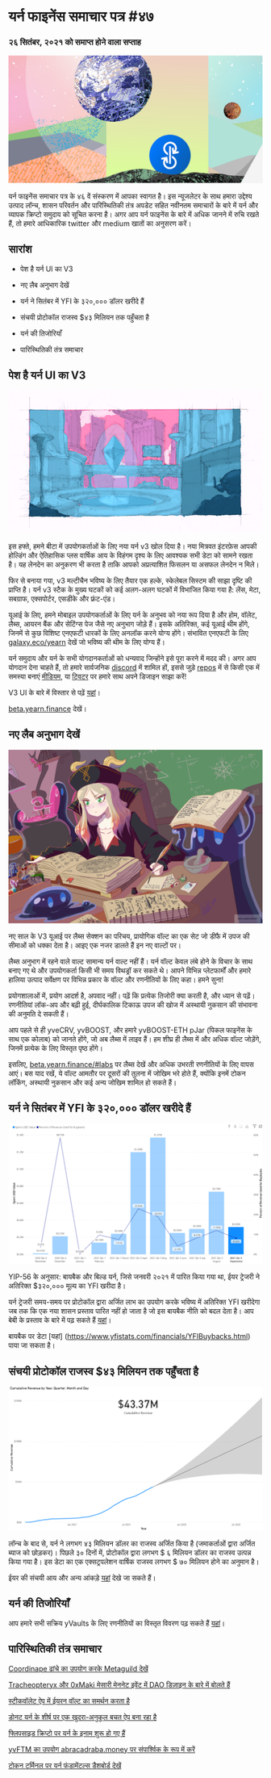 # यर्न फाइनेंस समाचार पत्र #४७

### २६  सितंबर, २०२१  को समाप्त होने वाला सप्ताह

![](image1.png)

यर्न फाइनेंस समाचार पत्र के ४६ वें संस्करण में आपका स्वागत है। इस न्यूजलेटर के साथ हमारा उद्देश्य उत्पाद लॉन्च, शासन परिवर्तन और पारिस्थितिकी तंत्र अपडेट सहित नवीनतम समाचारों के बारे में यर्न और व्यापक क्रिप्टो समुदाय को सूचित करना है। अगर आप यर्न फाइनेंस के बारे में अधिक जानने में रुचि रखते हैं, तो हमारे आधिकारिक twitter और medium खातों का अनुसरण करें।

## सारांश

-   पेश है यर्न UI का V3  
    
-   नए लैब अनुभाग देखें
    
-   यर्न ने सितंबर में YFI के ३२०,००० डॉलर खरीदे हैं
    
-   संचयी प्रोटोकॉल राजस्व $४३ मिलियन तक पहुँचता है
    
-   यर्न की तिजोरियाँ
    
-   पारिस्थितिकी तंत्र समाचार
    

## पेश है यर्न UI का V3 

![](image2.png)

इस हफ्ते, हमने बीटा में उपयोगकर्ताओं के लिए नया यर्न v3 खोल दिया है। नया मित्रवत इंटरफ़ेस आपकी होल्डिंग और ऐतिहासिक प्लस वार्षिक आय के विहंगम दृश्य के लिए आवश्यक सभी डेटा को सामने रखता है। यह लेनदेन का अनुकरण भी करता है ताकि आपको अप्रत्याशित फिसलन या असफल लेनदेन न मिले।

फिर से बनाया गया, v3 मल्टीचैन भविष्य के लिए तैयार एक हल्के, स्केलेबल सिस्टम की साझा दृष्टि की प्राप्ति है। यर्न v3 स्टैक के मुख्य घटकों को कई अलग-अलग घटकों में विभाजित किया गया है: लेंस, मेटा, सबग्राफ, एक्सपोर्टर, एसडीके और फ्रंट-एंड। 

यूआई के लिए, हमने मोबाइल उपयोगकर्ताओं के लिए यर्न के अनुभव को नया रूप दिया है और होम, वॉलेट, लैब्स, आयरन बैंक और सेटिंग्स पेज जैसे नए अनुभाग जोड़े हैं। इसके अतिरिक्त, कई यूआई थीम होंगे, जिनमें से कुछ विशिष्ट एनएफटी धारकों के लिए अनलॉक करने योग्य होंगे। संभावित एनएफटी के लिए [galaxy.eco/yearn](https://galaxy.eco/yearn) देखें जो भविष्य की थीम के लिए योग्य हैं।

यर्न समुदाय और यर्न के सभी योगदानकर्ताओं को धन्यवाद जिन्होंने इसे पूरा करने में मदद की। अगर आप योगदान देना चाहते हैं, तो हमारे सार्वजनिक [discord](https://discord.gg/8rF374XkXy) में शामिल हों, इससे जुड़े [repos](https://github.com/yearn) में से किसी एक में समस्या बनाएं [मीडियम](https://medium.com/iearn/yearn-ui-v3-0-a194355bdb1f), या [ट्विटर](https://twitter.com/iearnfinance) पर हमारे साथ अपने डिजाइन साझा करें!

V3 UI के बारे में विस्तार से पढ़ें [यहां](https://medium.com/iearn/yearn-ui-v3-0-a194355bdb1f)।

[beta.yearn.finance](https://beta.yearn.finance/) देखें।

## नए लैब अनुभाग देखें

![](image3.png)

नए साल के V3 यूआई पर लैब्स सेक्शन का परिचय, प्रायोगिक वॉल्ट का एक सेट जो डीफै में उपज की सीमाओं को धक्का देता है। आइए एक नजर डालते हैं इन नए वाल्टों पर।

लैब्स अनुभाग में रहने वाले वाल्ट सामान्य यर्न वाल्ट नहीं हैं। यर्न वॉल्ट केवल लंबे होने के विचार के साथ बनाए गए थे और उपयोगकर्ता किसी भी समय विथड्रॉ कर सकते थे। आपने विभिन्न प्लेटफार्मों और हमारे हालिया उत्पाद सर्वेक्षण पर विभिन्न प्रकार के वॉल्ट और रणनीतियों के लिए कहा। हमने सुना!

प्रयोगशालाओं में, प्रयोग आदर्श है, अपवाद नहीं। पढ़ें कि प्रत्येक तिजोरी क्या करती है, और ध्यान से पढ़ें। रणनीतियां लॉक-अप और बढ़ी हुई, दीर्घकालिक टिकाऊ उपज की खोज में अस्थायी नुकसान की संभावना की अनुमति दे सकती हैं।

आप पहले से ही yveCRV, yvBOOST, और हमारे yvBOOST-ETH pJar (पिकल फाइनेंस के साथ एक कोलाब) को जानते होंगे, जो अब लैब्स में लाइव हैं। हम शीघ्र ही लैब्स में और अधिक वॉल्ट जोड़ेंगे, जिनमें प्रत्येक के लिए विस्तृत पृष्ठ होंगे।

इसलिए, [beta.yearn.finance/#labs](https://beta.yearn.finance/#/labs) पर लैब्स देखें और अधिक उभरती रणनीतियों के लिए वापस आएं। बस याद रखें, ये वॉल्ट आमतौर पर दूसरों की तुलना में जोखिम भरे होते हैं, क्योंकि इनमें टोकन लॉकिंग, अस्थायी नुकसान और कई अन्य जोखिम शामिल हो सकते हैं।

## यर्न ने सितंबर में YFI के ३२०,००० डॉलर खरीदे हैं

![](image4.png)

YIP-56 के अनुसार: बायबैक और बिल्ड यर्न, जिसे जनवरी २०२१  में पारित किया गया था, ईयर ट्रेजरी ने अतिरिक्त $३२०,००० मूल्य का YFI खरीदा है।

यर्न ट्रेजरी समय-समय पर प्रोटोकॉल द्वारा अर्जित लाभ का उपयोग करके भविष्य में अतिरिक्त YFI खरीदेगा जब तक कि एक नया शासन प्रस्ताव पारित नहीं हो जाता है जो इस बायबैक नीति को बदल देता है। आप बेबी के प्रस्ताव के बारे में पढ़ सकते हैं [यहां](https://snapshot.org/#/yearn/proposal/Qmb6gBzjvgLMazSrQGVcjutLNdkVyM2Lh6yckMzdoaHWZ)।

बायबैक पर डेटा [यहां] (https://www.yfistats.com/financials/YFIBuybacks.html) पाया जा सकता है।

## संचयी प्रोटोकॉल राजस्व $४३ मिलियन तक पहुँचता है

![](image5.png)

लॉन्च के बाद से, यर्न ने लगभग ४३ मिलियन डॉलर का राजस्व अर्जित किया है (जमाकर्ताओं द्वारा अर्जित ब्याज को छोड़कर)। पिछले ३० दिनों में, प्रोटोकॉल द्वारा लगभग $ ६  मिलियन डॉलर का राजस्व उत्पन्न किया गया है। इस डेटा का एक एक्सट्रपलेशन वार्षिक राजस्व लगभग $ ७० मिलियन होने का अनुमान है।

ईयर की संचयी आय और अन्य आंकड़े [यहां](https://www.yfstats.com/) देखे जा सकते हैं।

## यर्न की तिजोरियाँ

आप हमारे सभी सक्रिय yVaults के लिए रणनीतियों का विस्तृत विवरण पढ़ सकते हैं [यहां](https://medium.com/yearn-state-of-the-vaults/the-vaults-at-yearn-9237905ffed3)।

## पारिस्थितिकी तंत्र समाचार

[Coordinape ढांचे का उपयोग करके Metaguild देखें](https://twitter.com/metaguildcom/status/1440368717888557068)

[Tracheopteryx और 0xMaki मेसारी मेननेट इवेंट में DAO डिज़ाइन के बारे में बोलते हैं](https://twitter.com/MessariCrypto/status/1440412651457110020)

[स्टीकवॉलेट ऐप में ईयरन वॉल्ट का समर्थन करता है](https://twitter.com/steakwallet/status/1440734147194994694)

[डोनट यर्न के शीर्ष पर एक खुदरा-अनुकूल बचत ऐप बना रहा है](https://twitter.com/bantg/status/1438680337735987209)

[फ्लिपसाइड क्रिप्टो पर यर्न के इनाम शुरू हो गए हैं](https://twitter.com/flipsidecrypto/status/1438613782507446273)

[yvFTM का उपयोग abracadraba.money पर संपार्श्विक के रूप में करें](https://twitter.com/MIM_Spell/status/1441912161001820161?s=20)

[टोकन टर्मिनल पर यर्न फंडामेंटल्स डैशबोर्ड देखें](https://twitter.com/iearnfinance/status/1441179921523507200)
